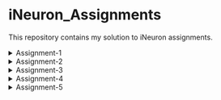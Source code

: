 # iNeuron_Assignments
This repository contains my solution to iNeuron assignments.
<details>
<summary>Assignment-1</summary>
<ul>  
    <li> <a href="blob/main/1.2_reverse_names.py">Qn.1</a>
    <li> [Qn.2] (https://github.com/MothishMC/iNeuron_Assignments/blob/main/1.2_reverse_names.py)
    <li> [Qn.3] (https://github.com/MothishMC/iNeuron_Assignments/blob/main/1.3_sphere_volume.py )
</details>
<details>
<summary>Assignment-2</summary>

    + mothish
    + markdown list 2
</details>
<details>
<summary>Assignment-3</summary>

    + markdown list 1
    + markdown list 2
</details>
<details>
<summary>Assignment-4</summary>

    + markdown list 1
    + markdown list 2
</details>
<details>
<summary>Assignment-5</summary>

    + markdown list 1
    + markdown list 2
</details>
